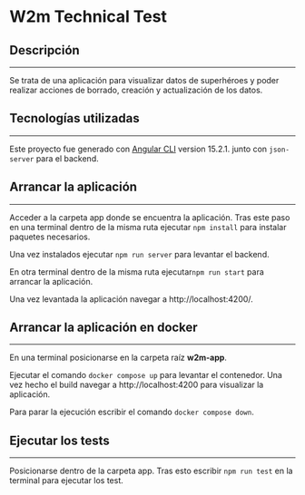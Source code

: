 # W2m Technical Test

## Descripción

---

Se trata de una aplicación para visualizar datos de superhéroes y poder realizar acciones de borrado, creación y actualización de los datos.

## Tecnologías utilizadas

---

Este proyecto fue generado con [Angular CLI](https://github.com/angular/angular-cli) version 15.2.1. junto con `json-server` para el backend.

## Arrancar la aplicación

---

Acceder a la carpeta app donde se encuentra la aplicación. Tras este paso en una terminal dentro de la misma ruta ejecutar `npm install` para instalar paquetes necesarios.

Una vez instalados ejecutar `npm run server` para levantar el backend.

En otra terminal dentro de la misma ruta ejecutar`npm run start` para arrancar la aplicación.

Una vez levantada la aplicación navegar a http://localhost:4200/.

## Arrancar la aplicación en docker

---

En una terminal posicionarse en la carpeta raíz **w2m-app**.

Ejecutar el comando `docker compose up` para levantar el contenedor. Una vez hecho el build navegar a http://localhost:4200 para visualizar la aplicación.

Para parar la ejecución escribir el comando `docker compose down`.

## Ejecutar los tests

---

Posicionarse dentro de la carpeta app. Tras esto escribir `npm run test` en la terminal para ejecutar los test.
